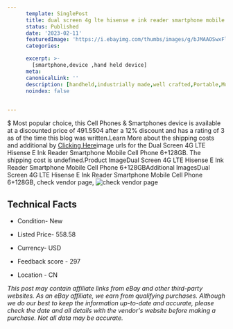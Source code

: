 ```yaml
---
      template: SinglePost
      title: dual screen 4g lte hisense e ink reader smartphone mobile cell phone 6 128gb
      status: Published
      date: '2023-02-11'
      featuredImage: 'https://i.ebayimg.com/thumbs/images/g/bJMAAOSwxFlhIH66/s-l225.jpg'
      categories: 

      excerpt: >-
        [smartphone,device ,hand held device]
      meta:
      canonicalLink: ''
      description: [handheld,industrially made,well crafted,Portable,Mobile,Compact,Convenient,Lightweight,Maneuverable,Man-portable,Miniature,Carriable,Hand-held,Light,Holdable,Transportable,Mobile device,Pocket-sized,On-the-go,Wireless,Cordless,Compact size,Convenient size, smartphone,device ,hand held device]
      noindex: false

        
---
```

$
    Most popular choice, this Cell Phones & Smartphones device is available at a discounted price of 491.5504 after a 12% discount and has a rating of 3 as of the time this blog was written.Learn More about the shipping costs and additional by [Clicking Here](https://www.ebay.com/itm/194384221398?hash=item2d4233d4d6%3Ag%3AbJMAAOSwxFlhIH66&mkevt=1&mkcid=1&mkrid=711-53200-19255-0&campid=%253CePNCampaignId%253E&customid=%253CreferenceId%253E&toolid=10049)image urls for the Dual Screen 4G LTE Hisense E Ink Reader Smartphone Mobile Cell Phone 6+128GB. The shipping cost is undefined.Product ImageDual Screen 4G LTE Hisense E Ink Reader Smartphone Mobile Cell Phone 6+128GBAdditional ImagesDual Screen 4G LTE Hisense E Ink Reader Smartphone Mobile Cell Phone 6+128GB, check vendor page, ![check vendor page](https://origin-galleryplus.ebayimg.com/ws/web/194384221398_2_0_1/225x225.jpg,https://origin-galleryplus.ebayimg.com/ws/web/194384221398_3_0_1/225x225.jpg,https://origin-galleryplus.ebayimg.com/ws/web/194384221398_4_0_1/225x225.jpg,https://origin-galleryplus.ebayimg.com/ws/web/194384221398_5_0_1/225x225.jpg,https://origin-galleryplus.ebayimg.com/ws/web/194384221398_6_0_1/225x225.jpg,https://origin-galleryplus.ebayimg.com/ws/web/194384221398_7_0_1/225x225.jpg,https://origin-galleryplus.ebayimg.com/ws/web/194384221398_8_0_1/225x225.jpg,https://origin-galleryplus.ebayimg.com/ws/web/194384221398_9_0_1/225x225.jpg,https://origin-galleryplus.ebayimg.com/ws/web/194384221398_10_0_1/225x225.jpg,https://origin-galleryplus.ebayimg.com/ws/web/194384221398_11_0_1/225x225.jpg,https://origin-galleryplus.ebayimg.com/ws/web/194384221398_12_0_1/225x225.jpg)
    
    

 ## Technical Facts 



     
      

 - Condition- New 


      

 - Listed Price- 558.58 


      

 - Currency- USD 


      

 - Feedback score - 297 


      

 - Location - CN 


      
      

 *_This post may contain affiliate links from eBay and other third-party websites. As an eBay affiliate, we earn from qualifying purchases. Although we do our best to keep the information up-to-date and accurate, please check the date and all details with the vendor's website before making a purchase. Not all data may be accurate._*



    
    
    
    
    